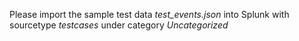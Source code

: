 Please import the sample test data _test_events.json_ into Splunk with sourcetype _testcases_ under category _Uncategorized_
